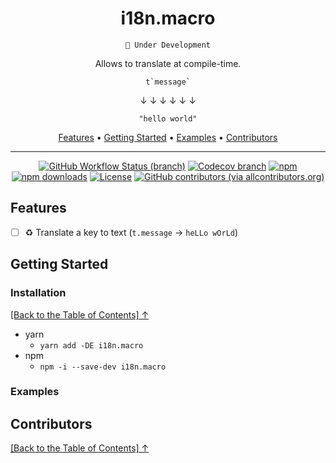 <div align="center">

<h1 id="toc">i18n.macro</h1>

<code>🚧 Under Development</code>

<p>Allows to translate at compile-time.</p>

<code>t\`message\`</code>

↓ ↓ ↓ ↓ ↓ ↓

`"hello world"`

<p align="center">
  <a href="#features">Features</a>  • 
  <a href="#getting-started">Getting Started</a>  • 
  <a href="#examples">Examples</a>  • 
  <a href="#contributors">Contributors</a> 
</p>

</div>

---

<div align="center">

<!-- prettier-ignore-start -->

[![GitHub Workflow Status (branch)](https://img.shields.io/github/workflow/status/r17x/i18n.macro/release/main)](https://github.com/r17x/i18n.macro/actions/workflows/release.yml?query=branch%3Amain+)
[![Codecov branch](https://img.shields.io/codecov/c/github/r17x/i18n.macro/main)](https://app.codecov.io/gh/r17x/i18n.macro)
[![npm](https://img.shields.io/npm/v/i18n.macro)](https://www.npmjs.com/package/i18n.macro/v/latest)
[![npm downloads](https://img.shields.io/npm/dw/i18n.macro)](https://www.npmjs.com/package/i18n.macro/v/latest)
[![License](https://img.shields.io/github/license/r17x/i18n.macro)](https://github.com/r17x/i18n.macro/blob/main/LICENSE)
[![GitHub contributors (via allcontributors.org)](https://img.shields.io/github/all-contributors/r17x/i18n.macro/main)](https://github.com/r17x/i18n.macro#contributors)

<!-- prettier-ignore-end -->

</div>

## Features

- [ ] ♻︎ Translate a key to text (`t.message` → `heLLo wOrLd`)

## Getting Started

### Installation

[\[Back to the Table of Contents\] ↑](#toc)

- yarn
  - `yarn add -DE i18n.macro`
- npm
  - `npm -i --save-dev i18n.macro`

### Examples

## Contributors

[\[Back to the Table of Contents\] ↑](#toc)

<!-- ALL-CONTRIBUTORS-LIST:START - Do not remove or modify this section -->
<!-- prettier-ignore-start -->
<!-- markdownlint-disable -->

<!-- markdownlint-restore -->
<!-- prettier-ignore-end -->

<!-- ALL-CONTRIBUTORS-LIST:END -->
